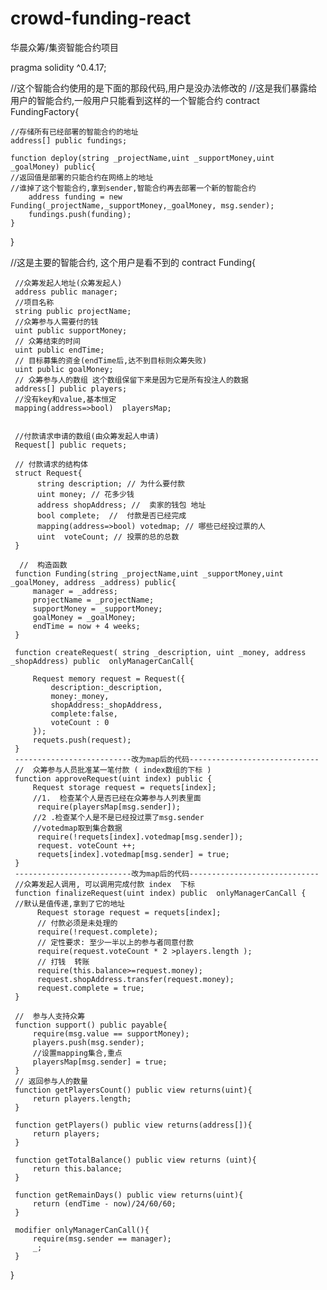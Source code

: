 # crowd-funding-react
华晨众筹/集资智能合约项目


pragma solidity ^0.4.17;

//这个智能合约使用的是下面的那段代码,用户是没办法修改的
//这是我们暴露给用户的智能合约,一般用户只能看到这样的一个智能合约
contract FundingFactory{
    
    //存储所有已经部署的智能合约的地址 
    address[] public fundings;
    
    function deploy(string _projectName,uint _supportMoney,uint _goalMoney) public{
    //返回值是部署的只能合约在网络上的地址
    //谁掉了这个智能合约,拿到sender,智能合约再去部署一个新的智能合约
        address funding = new Funding(_projectName,_supportMoney,_goalMoney, msg.sender);
        fundings.push(funding);
    }
}

//这是主要的智能合约, 这个用户是看不到的
contract Funding{
    
     //众筹发起人地址(众筹发起人)
     address public manager;
     //项目名称
     string public projectName;
     //众筹参与人需要付的钱
     uint public supportMoney;
     // 众筹结束的时间  
     uint public endTime;
     // 目标募集的资金(endTime后,达不到目标则众筹失败)
     uint public goalMoney;
     // 众筹参与人的数组 这个数组保留下来是因为它是所有投注人的数据
     address[] public players;
     //没有key和value,基本恒定
     mapping(address=>bool)  playersMap;
     
     
     //付款请求申请的数组(由众筹发起人申请)
     Request[] public requets;
     
     // 付款请求的结构体  
     struct Request{
          string description; // 为什么要付款 
          uint money; // 花多少钱 
          address shopAddress; //  卖家的钱包 地址  
          bool complete;  //  付款是否已经完成 
          mapping(address=>bool) votedmap; // 哪些已经投过票的人 
          uint  voteCount; // 投票的总的总数 
     }
     
      //  构造函数  
     function Funding(string _projectName,uint _supportMoney,uint _goalMoney, address _address) public{
         manager = _address;
         projectName = _projectName;
         supportMoney = _supportMoney;
         goalMoney = _goalMoney;
         endTime = now + 4 weeks;
     }
     
     function createRequest( string _description, uint _money, address _shopAddress) public  onlyManagerCanCall{
         
         Request memory request = Request({
             description:_description,
             money:_money,
             shopAddress:_shopAddress,
             complete:false,
             voteCount : 0
         });
         requets.push(request);
     }
     --------------------------改为map后的代码-----------------------------
     //  众筹参与人员批准某一笔付款 ( index数组的下标 ) 
     function approveRequest(uint index) public {
         Request storage request = requets[index];
         //1.  检查某个人是否已经在众筹参与人列表里面
          require(playersMap[msg.sender]);
         //2 .检查某个人是不是已经投过票了msg.sender
         //votedmap取到集合数据
          require(!requets[index].votedmap[msg.sender]);
          request. voteCount ++;
          requets[index].votedmap[msg.sender] = true;
     }
     --------------------------改为map后的代码-----------------------------
     //众筹发起人调用, 可以调用完成付款 index  下标 
     function finalizeRequest(uint index) public  onlyManagerCanCall {
     //默认是值传递,拿到了它的地址
          Request storage request = requets[index];
          // 付款必须是未处理的 
          require(!request.complete);
          // 定性要求: 至少一半以上的参与者同意付款 
          require(request.voteCount * 2 >players.length );
          // 打钱  转账 
          require(this.balance>=request.money);
          request.shopAddress.transfer(request.money);
          request.complete = true;
     }
     
     //  参与人支持众筹 
     function support() public payable{
         require(msg.value == supportMoney);
         players.push(msg.sender);
         //设置mapping集合,重点
         playersMap[msg.sender] = true;
     }
     // 返回参与人的数量 
     function getPlayersCount() public view returns(uint){
         return players.length;
     }
     
     function getPlayers() public view returns(address[]){
         return players;
     }
     
     function getTotalBalance() public view returns (uint){
         return this.balance;
     }
     
     function getRemainDays() public view returns(uint){
         return (endTime - now)/24/60/60;
     }
     
     modifier onlyManagerCanCall(){
         require(msg.sender == manager);
         _;
     }
     
}
